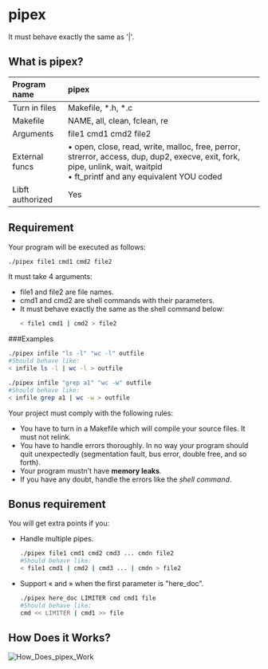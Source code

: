 # pipex
It must behave exactly the same as '|'.

## What is pipex?

Program name | pipex
:----------- | :----
Turn in files    | Makefile, \*.h, \*.c
Makefile         | NAME, all, clean, fclean, re
Arguments        | file1 cmd1 cmd2 file2
External funcs   | • open, close, read, write, malloc, free, perror, strerror, access, dup, dup2, execve, exit, fork, pipe, unlink, wait, waitpid<br>• ft_printf and any equivalent YOU coded
Libft authorized | Yes

## Requirement

Your program will be executed as follows:
```sh
./pipex file1 cmd1 cmd2 file2
```
It must take 4 arguments:
* file1 and file2 are file names.
* cmd1 and cmd2 are shell commands with their parameters.
* It must behave exactly the same as the shell command below:
	```sh
	< file1 cmd1 | cmd2 > file2
	```

###Examples
```sh
./pipex infile "ls -l" "wc -l" outfile
#Should behave like:
< infile ls -l | wc -l > outfile
```

```sh
./pipex infile "grep a1" "wc -w" outfile
#Should behave like:
< infile grep a1 | wc -w > outfile
```

Your project must comply with the following rules:
* You have to turn in a Makefile which will compile your source files. It must not relink.
* You have to handle errors thoroughly. In no way your program should quit unexpectedly (segmentation fault, bus error, double free, and so forth).
* Your program mustn’t have __memory leaks__.
* If you have any doubt, handle the errors like the _shell command_.

## Bonus requirement

You will get extra points if you:

* Handle multiple pipes.
	```sh
	./pipex file1 cmd1 cmd2 cmd3 ... cmdn file2
	#Should behave like:
	< file1 cmd1 | cmd2 | cmd3 ... | cmdn > file2
	```

* Support « and » when the first parameter is "here_doc".
	```sh
	./pipex here_doc LIMITER cmd cmd1 file
	#Should behave like:
	cmd << LIMITER | cmd1 >> file
	```

## How Does it Works?

![How_Does_pipex_Work](https://user-images.githubusercontent.com/67182687/206078253-6155a89d-ca1c-48a9-ad7a-78853bbef624.svg)
